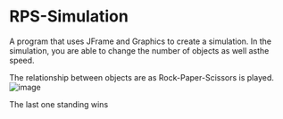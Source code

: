 # RPS-Simulation
A program that uses JFrame and Graphics to create a simulation. In the simulation, you are able to change the number of objects as well asthe speed. 

The relationship between objects are as Rock-Paper-Scissors is played. 
![image](assets/Example.png)

The last one standing wins 
